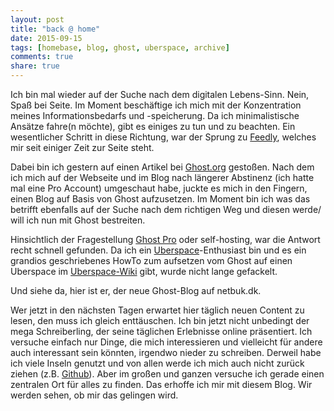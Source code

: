 ```yaml
---
layout: post
title: "back @ home"
date: 2015-09-15
tags: [homebase, blog, ghost, uberspace, archive]
comments: true
share: true
---
```


Ich bin mal wieder auf der Suche nach dem digitalen Lebens-Sinn. Nein, Spaß bei Seite. Im Moment beschäftige ich mich mit der Konzentration meines Informationsbedarfs und -speicherung. Da ich minimalistische Ansätze fahre(n möchte), gibt es einiges zu tun und zu beachten. Ein wesentlicher Schritt in diese Richtung, war der Sprung zu [Feedly](http://feedly.com), welches mir seit einiger Zeit zur Seite steht.

Dabei bin ich gestern auf einen Artikel bei [Ghost.org](http://ghost.org) gestoßen. Nach dem ich mich auf der Webseite und im Blog nach längerer Abstinenz (ich hatte mal eine Pro Account) umgeschaut habe, juckte es mich in den Fingern, einen Blog auf Basis von Ghost aufzusetzen. Im Moment bin ich was das betrifft ebenfalls auf der Suche nach dem richtigen Weg und diesen werde/ will ich nun mit Ghost bestreiten.

Hinsichtlich der Fragestellung [Ghost Pro](https://ghost.org/de/ghost-pro-vs-self-hosting/) oder self-hosting, war die Antwort recht schnell gefunden. Da ich ein [Uberspace](http://uberspace.de)-Enthusiast bin und es ein grandios geschriebenes HowTo zum aufsetzen vom Ghost auf einen Uberspace im [Uberspace-Wiki](https://wiki.uberspace.de/cool:ghost) gibt, wurde nicht lange gefackelt.

Und siehe da, hier ist er, der neue Ghost-Blog auf netbuk.dk.

Wer jetzt in den nächsten Tagen erwartet hier täglich neuen Content zu lesen, den muss ich gleich enttäuschen. Ich bin jetzt nicht unbedingt der mega Schreiberling, der seine täglichen Erlebnisse online präsentiert.
Ich versuche einfach nur Dinge, die mich interessieren und vielleicht für andere auch interessant sein könnten, irgendwo nieder zu schreiben. 
Derweil habe ich viele Inseln genutzt und von allen werde ich mich auch nicht zurück ziehen (z.B. [Github](http://github.com/netbuk/)). Aber im großen und ganzen versuche ich gerade einen zentralen Ort für alles zu finden. Das erhoffe ich mir mit diesem Blog. Wir werden sehen, ob mir das gelingen wird.